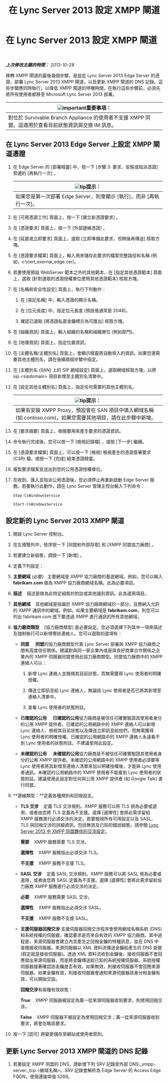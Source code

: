 ﻿---
title: 在 Lync Server 2013 設定 XMPP 閘道
TOCTitle: 在 Lync Server 2013 設定 XMPP 閘道
ms:assetid: c70282e0-b502-47e2-a0be-a32eb1faf99d
ms:mtpsurl: https://technet.microsoft.com/zh-tw/library/JJ721881(v=OCS.15)
ms:contentKeyID: 49890304
ms.date: 08/24/2015
mtps_version: v=OCS.15
ms.translationtype: HT
---

# 在 Lync Server 2013 設定 XMPP 閘道

 

_**上次修改主題的時間：** 2013-10-28_

移轉 XMPP 閘道的最後幾個步驟，是設定 Lync Server 2013 Edge Server 的憑證、部署 Lync Server 2013 XMPP 閘道，以及更新 XMPP 閘道的 DNS 記錄。這些步驟應同時執行，以降低 XMPP 閘道的停機時間。在執行這些步驟前，必須先將所有使用者都移至 Microsoft Lync Server 2013 部署。

<table>
<thead>
<tr class="header">
<th><img src="images/Gg412908.important(OCS.15).gif" title="important" alt="important" />重要事項：</th>
</tr>
</thead>
<tbody>
<tr class="odd">
<td>對位於 Survivable Branch Appliance 的使用者不支援 XMPP 同盟。這適用於查看目前狀態資訊與交換 IM 訊息。</td>
</tr>
</tbody>
</table>


## 在 Lync Server 2013 Edge Server 上設定 XMPP 閘道憑證

1.  在 Edge Server 的 \[部署精靈\] 中，按一下 \[步驟 3: 要求、安裝或指派憑證\] 旁邊的 \[再執行一次\] 。
    
    <table>
    <thead>
    <tr class="header">
    <th><img src="images/JJ205025.tip(OCS.15).gif" title="tip" alt="tip" />提示：</th>
    </tr>
    </thead>
    <tbody>
    <tr class="odd">
    <td>如果您是第一次部署 Edge Server，則會顯示 [執行]，而非 [再執行一次]。</td>
    </tr>
    </tbody>
    </table>


2.  在 \[可用憑證工作\] 頁面上，按一下 \[建立新憑證要求\] 。

3.  在 \[憑證要求\] 頁面上，按一下 \[外部邊緣憑證\] 。

4.  在 \[延遲或立即要求\] 頁面上，選取 \[立即準備此要求，但稍後再傳送\] 核取方塊。

5.  在 \[憑證要求檔案\] 頁面上，輸入用來儲存此要求的檔案完整路徑和名稱 (例如，c:\\cert\_exernal\_edge.cer)。

6.  若要使用預設 WebServer 範本之外的其他範本，在 \[指定其他憑證範本\] 頁面上，選取 \[針對選取的憑證授權單位使用其他憑證範本\] 核取方塊。

7.  在 \[名稱和安全性設定\] 頁面上，執行下列動作：
    
    1.  在 \[易記名稱\] 中，輸入憑證的顯示名稱。
    
    2.  在 \[位元長度\] 中，指定位元長度 (預設值通常是 2048)。
    
    3.  確認已選取 \[將憑證私密金鑰標示為可匯出\] 核取方塊。

8.  在 \[組織資訊\] 頁面上，輸入組織的名稱和組織單位 (例如部門)。

9.  在 \[地理資訊\] 頁面上，指定位置資訊。

10. 在 \[主體名稱/主體別名\] 頁面上，會顯示精靈將自動填入的資訊。如果您還需要其他主體別名，請在後續兩個步驟中指定。

11. 在 \[主體別名 (SAN) 上的 SIP 網域設定\] 頁面上，選取網域核取方塊，以將 sip.\<sipdomain\> 項目新增至主體別名清單中。

12. 在 \[設定其他主體別名\] 頁面上，指定任何需要的其他主體別名。
    
    <table>
    <thead>
    <tr class="header">
    <th><img src="images/JJ205025.tip(OCS.15).gif" title="tip" alt="tip" />提示：</th>
    </tr>
    </thead>
    <tbody>
    <tr class="odd">
    <td>如果有安裝 XMPP Proxy，預設會在 SAN 項目中填入網域名稱 (如 contoso.com)。如果您需要其他項目，請在此步驟中新增。</td>
    </tr>
    </tbody>
    </table>


13. 在 \[要求摘要\] 頁面上，檢閱要用來產生要求的憑證資訊。

14. 命令執行完成後，您可以按一下 \[檢視記錄檔\] ，或按 \[下一步\] 繼續。

15. 在 \[憑證要求檔案\] 頁面上，可以按一下 \[檢視\] 檢視產生的憑證簽署要求 (CSR) 檔，或按一下 \[完成\] 結束憑證精靈。

16. 複製要求檔案並送出到您的公用憑證授權單位。

17. 在收到、匯入並指派公用憑證後，您必須停止再重新啟動 Edge Server 服務。若要執行此動作，請在 Lync Server 管理主控台輸入下列命令：
    
    ```
    Stop-CsWindowsService
    ```    
    ```
    Start-CsWindowsService
    ```

## 設定新的 Lync Server 2013 XMPP 閘道

1.  開啟 Lync Server 控制台。

2.  在左導覽列中，依序按一下 \[同盟和外部存取\] 和 \[XMPP 同盟協力廠商\] 。

3.  若要建立新組態，請按一下 \[新增\] 。

4.  定義下列設定：

5.  **主要網域** (必要)   主要網域是 XMPP 協力廠商的基底網域。例如，您可以輸入 **fabrikam.com** 做為 XMPP 協力廠商網域名稱。此為必要項目。

6.  **描述**    描述是做為此特定組態的附註或其他識別資訊。此為選用項目。

7.  **其他網域**    其他網域是指屬於 XMPP 協力廠商網域的一部分，且應納入允許的 XMPP 通訊中的網域。例如，如果主要網域是 **fabrikam.com**，則您可以列出 fabrikam.com 底下要透過 XMPP 進行通訊的所有其他網域。

8.  **協力廠商類型**    \[協力廠商類型\] 是必要設定。您必須選擇下列其中一項來描述及強制執行可以新增哪些連絡人。您可以選取的選項有：
    
      - **同盟**     **同盟**的協力廠商類型代表 Lync Server 部署與 XMPP 協力廠商之間有高度信任關係。建議對與同一家企業內或是與良好商業合作關係之企業內的 XMPP 伺服器同盟使用此協力廠商類型。同盟協力廠商中的 XMPP 連絡人可以：
        
        1.  新增 Lync 連絡人並檢視其目前狀態，而無需獲得 Lync 使用者的明確授權。
        
        2.  傳送立即訊息給 Lync 連絡人，無論該 Lync 使用者是否已將其新增至連絡人清單中。
        
        3.  查看 Lync 使用者的狀態附註。
    
      - **已確認的公用**     **已確認的公用**協力廠商是被信任可確實驗證其使用者身分的公用 XMPP 提供者。已確認的公用網路中的 XMPP 連絡人可以新增 Lync 連絡人、檢視其目前狀態以及傳送立即訊息給他們，而無需獲得 Lync 使用者的明確授權。已確認的公用網路中的 XMPP 連絡人永遠看不到 Lync 使用者的狀態附註。不建議使用此設定。
    
      - **未確認的公用**     **未確認的公用**協力廠商是不被信任可確實驗證其使用者身分的公用 XMPP 提供者。未確認的公用網路中的 XMPP 使用者必須要等 Lync 使用者將其新增至連絡人清單來加以明確授權後，才能與 Lync 使用者通訊。未確認的公用網路中的 XMPP 使用者不能看到 Lync 使用者的狀態附註。建議使用此設定對任何與公用 XMPP 提供者 (如 Google Talk) 進行同盟。

9.  **連線類型：**定義各種規則和回撥設定。
    
      - **TLS 交涉**    定義 TLS 交涉規則。XMPP 服務可以將 TLS 視為必要或選用，或者由您將 TLS 定義為不支援。選擇 \[選擇性\] 會將此需求留給 XMPP 服務進行必須交涉的決定。若要檢視所有可用設定以及 SASL、TLS 與回撥交涉的詳細資訊，包括無效及已知的錯誤組態，請參閱 [Lync Server 2013 中 XMPP 同盟夥伴的交涉設定](lync-server-2013-negotiation-settings-for-xmpp-federated-partners.md)。
        
           **需要**    XMPP 服務需要 TLS 交涉。
        
           **選擇性**    XMPP 服務指出必須交涉 TLS。
        
           **不支援**    XMPP 服務不支援 TLS。
    
      - **SASL 交涉**    定義 SASL 交涉規則。XMPP 服務可以將 SASL 視為必要或選用，或者由您將 SASL 定義為不支援。選擇 \[選擇性\] 會將此需求留給協力廠商 XMPP 服務進行必須交涉的決定。
        
           **必要**    XMPP 服務需要 SASL 交涉。
        
           **選擇性**    XMPP 服務指出必須交涉 SASL。
        
           **不支援**    XMPP 服務不支援 SASL。
    
      - **支援伺服器回撥交涉** 支援伺服器回撥交涉程序會使用網域名稱系統 (DNS) 和系統授權的伺服器，確認要求是否來自有效的 XMPP 協力廠商。其中過程是，來源伺服器會建立內含產生之回撥金鑰的特種訊息，並在 DNS 中查閱接收伺服器。來源伺服器以 XML 資料流傳送金鑰給產生的 DNS 查閱 (假定就是接收伺服器)。透過 XML 資料流收到金鑰後，接收伺服器不會回應發出來源伺服器，而是將金鑰傳送給已知的系統授權伺服器。系統授權伺服器接著確認該金鑰是否有效。如果無效，則接收伺服器不會回應來源伺服器。如果金鑰有效，則接收伺服器會通知來源伺服器該身分和金鑰有效，可以開始交談。
        
        **回撥交涉**有兩種有效狀態：
        
           **True**    XMPP 伺服器被設定為萬一從來源伺服器收到要求，則使用回撥交涉。
        
           **False**    XMPP 伺服器不被設定為使用回撥交涉；萬一從來源伺服器收到要求，將會忽略該要求。

10. 按一下 \[認可\] 將變更儲存至網站或使用者原則。

## 更新 Lync Server 2013 XMPP 閘道的 DNS 記錄

1.  若要設定 XMPP 同盟的 DNS，請新增下列 SRV 記錄至外部 DNS:\_xmpp-server.\_tcp.\<網域名稱\>。SRV 記錄會解析為 Edge Server 的 Access Edge FQDN，使用連接埠值 5269。

